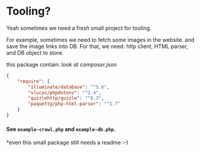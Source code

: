 # Tooling?

Yeah sometimes we need a fresh small project for tooling.

For example, sometimes we need to fetch some images in the website. and save the image links into DB.
For that, we need: http client, HTML parser, and DB object to store.


this package contain: *look at composer.json*
```json
{
    "require": {
        "illuminate/database": "^5.6",
        "vlucas/phpdotenv": "^2.4",
        "guzzlehttp/guzzle": "^6.3",
        "paquettg/php-html-parser": "^1.7"
    }
}
```

#### See `example-crawl.php` and `example-db.php`.

\*even this small package still needs a readme :-)
